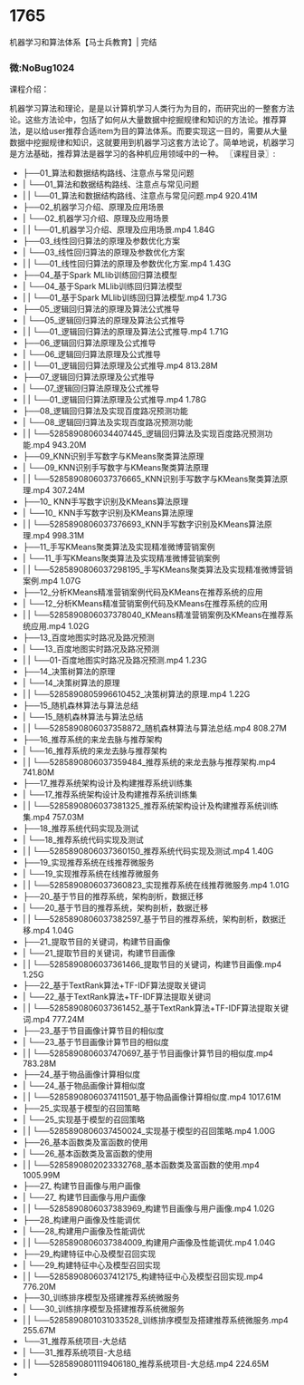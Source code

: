 # 1765
机器学习和算法体系【马士兵教育】| 完结
### 微:NoBug1024 


课程介绍：

机器学习算法和理论，是是以计算机学习人类行为为目的，而研究出的一整套方法论。这些方法论中，包括了如何从大量数据中挖掘规律和知识的方法论。推荐算法，是以给user推荐合适item为目的算法体系。而要实现这一目的，需要从大量数据中挖掘规律和知识，这就要用到机器学习这套方法论了。简单地说，机器学习是方法基础，推荐算法是器学习的各种机应用领域中的一种。
〖课程目录〗:

- ├──01_算法和数据结构路线、注意点与常见问题  
- |   └──01_算法和数据结构路线、注意点与常见问题  
- |   |   └──01_算法和数据结构路线、注意点与常见问题.mp4  920.41M
- ├──02_机器学习介绍、原理及应用场景  
- |   └──02_机器学习介绍、原理及应用场景  
- |   |   └──01_机器学习介绍、原理及应用场景.mp4  1.84G
- ├──03_线性回归算法的原理及参数优化方案  
- |   └──03_线性回归算法的原理及参数优化方案  
- |   |   └──01_线性回归算法的原理及参数优化方案.mp4  1.43G
- ├──04_基于Spark MLlib训练回归算法模型  
- |   └──04_基于Spark MLlib训练回归算法模型  
- |   |   └──01_基于Spark MLlib训练回归算法模型.mp4  1.73G
- ├──05_逻辑回归算法的原理及算法公式推导  
- |   └──05_逻辑回归算法的原理及算法公式推导  
- |   |   └──01_逻辑回归算法的原理及算法公式推导.mp4  1.71G
- ├──06_逻辑回归算法原理及公式推导  
- |   └──06_逻辑回归算法原理及公式推导  
- |   |   └──01_逻辑回归算法原理及公式推导.mp4  813.28M
- ├──07_逻辑回归算法原理及公式推导  
- |   └──07_逻辑回归算法原理及公式推导  
- |   |   └──01_逻辑回归算法原理及公式推导.mp4  1.78G
- ├──08_逻辑回归算法及实现百度路况预测功能  
- |   └──08_逻辑回归算法及实现百度路况预测功能  
- |   |   └──5285890806034407445_逻辑回归算法及实现百度路况预测功能.mp4  943.20M
- ├──09_KNN识别手写数字与KMeans聚类算法原理  
- |   └──09_KNN识别手写数字与KMeans聚类算法原理  
- |   |   └──5285890806037376665_KNN识别手写数字与KMeans聚类算法原理.mp4  307.24M
- ├──10_ KNN手写数字识别及KMeans算法原理  
- |   └──10_ KNN手写数字识别及KMeans算法原理  
- |   |   └──5285890806037376693_KNN手写数字识别及KMeans算法原理.mp4  998.31M
- ├──11_手写KMeans聚类算法及实现精准微博营销案例  
- |   └──11_手写KMeans聚类算法及实现精准微博营销案例  
- |   |   └──5285890806037298195_手写KMeans聚类算法及实现精准微博营销案例.mp4  1.07G
- ├──12_分析KMeans精准营销案例代码及KMeans在推荐系统的应用  
- |   └──12_分析KMeans精准营销案例代码及KMeans在推荐系统的应用  
- |   |   └──5285890806037378040_KMeans精准营销案例及KMeans在推荐系统应用.mp4  1.02G
- ├──13_百度地图实时路况及路况预测  
- |   └──13_百度地图实时路况及路况预测  
- |   |   └──01-百度地图实时路况及路况预测.mp4  1.23G
- ├──14_决策树算法的原理  
- |   └──14_决策树算法的原理  
- |   |   └──5285890805996610452_决策树算法的原理.mp4  1.22G
- ├──15_随机森林算法与算法总结  
- |   └──15_随机森林算法与算法总结  
- |   |   └──5285890806037358872_随机森林算法与算法总结.mp4  808.27M
- ├──16_推荐系统的来龙去脉与推荐架构  
- |   └──16_推荐系统的来龙去脉与推荐架构  
- |   |   └──5285890806037359484_推荐系统的来龙去脉与推荐架构.mp4  741.80M
- ├──17_推荐系统架构设计及构建推荐系统训练集  
- |   └──17_推荐系统架构设计及构建推荐系统训练集  
- |   |   └──5285890806037381325_推荐系统架构设计及构建推荐系统训练集.mp4  757.03M
- ├──18_推荐系统代码实现及测试  
- |   └──18_推荐系统代码实现及测试  
- |   |   └──5285890806037360150_推荐系统代码实现及测试.mp4  1.40G
- ├──19_实现推荐系统在线推荐微服务  
- |   └──19_实现推荐系统在线推荐微服务  
- |   |   └──5285890806037360823_实现推荐系统在线推荐微服务.mp4  1.01G
- ├──20_基于节目的推荐系统，架构剖析，数据迁移  
- |   └──20_基于节目的推荐系统，架构剖析，数据迁移  
- |   |   └──5285890806037382597_基于节目的推荐系统，架构剖析，数据迁移.mp4  1.04G
- ├──21_提取节目的关键词，构建节目画像  
- |   └──21_提取节目的关键词，构建节目画像  
- |   |   └──5285890806037361466_提取节目的关键词，构建节目画像.mp4  1.25G
- ├──22_基于TextRank算法+TF-IDF算法提取关键词  
- |   └──22_基于TextRank算法+TF-IDF算法提取关键词  
- |   |   └──5285890806037361452_基于TextRank算法+TF-IDF算法提取关键词.mp4  777.24M
- ├──23_基于节目画像计算节目的相似度  
- |   └──23_基于节目画像计算节目的相似度  
- |   |   └──5285890806037470697_基于节目画像计算节目的相似度.mp4  783.28M
- ├──24_基于物品画像计算相似度  
- |   └──24_基于物品画像计算相似度  
- |   |   └──5285890806037411501_基于物品画像计算相似度.mp4  1017.61M
- ├──25_实现基于模型的召回策略  
- |   └──25_实现基于模型的召回策略  
- |   |   └──5285890806037450024_实现基于模型的召回策略.mp4  1.00G
- ├──26_基本函数类及富函数的使用  
- |   └──26_基本函数类及富函数的使用  
- |   |   └──5285890802023332768_基本函数类及富函数的使用.mp4  1005.99M
- ├──27_ 构建节目画像与用户画像  
- |   └──27_ 构建节目画像与用户画像  
- |   |   └──5285890806037383969_构建节目画像与用户画像.mp4  1.02G
- ├──28_构建用户画像及性能调优  
- |   └──28_构建用户画像及性能调优  
- |   |   └──5285890806037384009_构建用户画像及性能调优.mp4  1.04G
- ├──29_构建特征中心及模型召回实现  
- |   └──29_构建特征中心及模型召回实现  
- |   |   └──5285890806037412175_构建特征中心及模型召回实现.mp4  776.20M
- ├──30_训练排序模型及搭建推荐系统微服务  
- |   └──30_训练排序模型及搭建推荐系统微服务  
- |   |   └──5285890801031033528_训练排序模型及搭建推荐系统微服务.mp4  255.67M
- └──31_推荐系统项目-大总结  
- |   └──31_推荐系统项目-大总结  
- |   |   └──5285890801119406180_推荐系统项目-大总结.mp4  224.65M
- 
